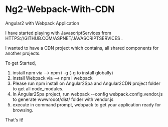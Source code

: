 # Ng2-Webpack-With-CDN
Angular2 with Webpack Application

I have started playing with JavascriptServices from HTTPS://GITHUB.COM/ASPNET/JAVASCRIPTSERVICES .

I wanted to have a CDN project which contains, all shared components for another projects. 

To get Started,
1) install npm via --> npm i -g (-g to install globally) 
2) install Webpack via --> npm i webpack
3) Please run npm install on Angular2Spa and Angular2CDN project folder to get all node_modules. 
4) In Angular2Spa project, run webpack --config webpack.config.vendor.js to generate wwwrooot/dist/ folder with vendor.js
5) execute in command prompt, webpack to get your application ready for browsing.

That's it!
